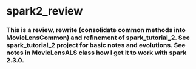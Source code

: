 # spark2_review

### This is a review, rewrite (consolidate common methods into MovieLensCommon) and refinement of spark_tutorial_2.  See spark_tutorial_2 project for basic notes and evolutions.  See notes in MovieLensALS class how I get it to work with spark 2.3.0.

